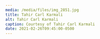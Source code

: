 ```yaml
---
media: /media/files/img_2851.jpg
title: Tahir Carl Karmali
alt: Tahir Carl Karmali
caption: Courtesy of Tahir Carl Karmali
date: 2021-02-26T09:45:00-0500
---
```

